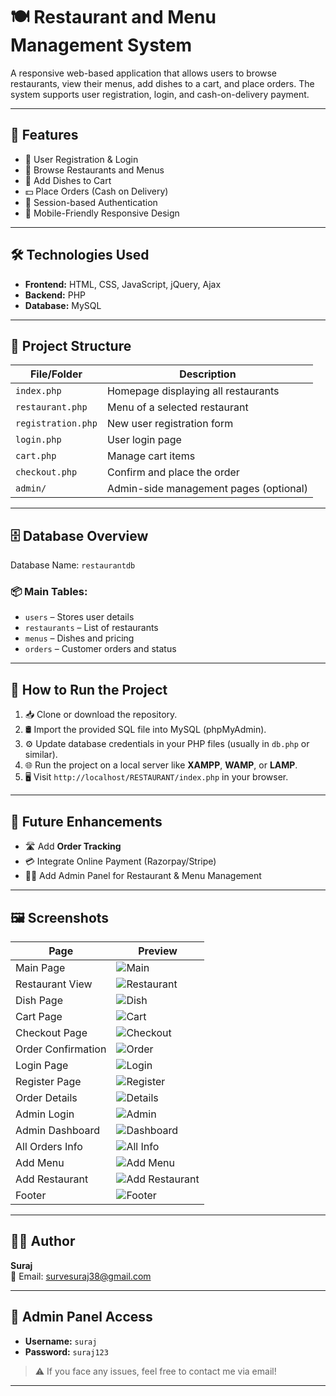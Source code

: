 # 🍽️ Restaurant and Menu Management System

A responsive web-based application that allows users to browse restaurants, view their menus, add dishes to a cart, and place orders. The system supports user registration, login, and cash-on-delivery payment.

---

## 🔑 Features

- 👤 User Registration & Login
- 🏪 Browse Restaurants and Menus
- 🛒 Add Dishes to Cart
- 💵 Place Orders (Cash on Delivery)
- 🔐 Session-based Authentication
- 📱 Mobile-Friendly Responsive Design

---

## 🛠️ Technologies Used

- **Frontend:** HTML, CSS, JavaScript, jQuery, Ajax  
- **Backend:** PHP  
- **Database:** MySQL

---

## 📁 Project Structure

| File/Folder         | Description                          |
|---------------------|--------------------------------------|
| `index.php`         | Homepage displaying all restaurants  |
| `restaurant.php`    | Menu of a selected restaurant        |
| `registration.php`  | New user registration form           |
| `login.php`         | User login page                      |
| `cart.php`          | Manage cart items                    |
| `checkout.php`      | Confirm and place the order          |
| `admin/`            | Admin-side management pages (optional) |

---

## 🗄️ Database Overview

Database Name: `restaurantdb`

### 📦 Main Tables:
- `users` – Stores user details  
- `restaurants` – List of restaurants  
- `menus` – Dishes and pricing  
- `orders` – Customer orders and status

---

## 🚀 How to Run the Project

1. 📥 Clone or download the repository.
2. 🛢️ Import the provided SQL file into MySQL (phpMyAdmin).
3. ⚙️ Update database credentials in your PHP files (usually in `db.php` or similar).
4. 🌐 Run the project on a local server like **XAMPP**, **WAMP**, or **LAMP**.
5. 🖥️ Visit `http://localhost/RESTAURANT/index.php` in your browser.

---

## 🌟 Future Enhancements

- 🛣️ Add **Order Tracking**
- 💳 Integrate Online Payment (Razorpay/Stripe)
- 🧑‍💼 Add Admin Panel for Restaurant & Menu Management

---

## 🖼️ Screenshots

| Page | Preview |
|------|---------|
| Main Page | ![Main](./Screenshot/main.png) |
| Restaurant View | ![Restaurant](./Screenshot/restaurant_main.png) |
| Dish Page | ![Dish](./Screenshot/dish.png) |
| Cart Page | ![Cart](./Screenshot/card.png) |
| Checkout Page | ![Checkout](./Screenshot/check_out0.png) |
| Order Confirmation | ![Order](./Screenshot/order.png) |
| Login Page | ![Login](./Screenshot/login.png) |
| Register Page | ![Register](./Screenshot/register.png) |
| Order Details | ![Details](./Screenshot/order_details.png) |
| Admin Login | ![Admin](./Screenshot/admin.png) |
| Admin Dashboard | ![Dashboard](./Screenshot/admin_Dashboard.png) |
| All Orders Info | ![All Info](./Screenshot/all_info.png) |
| Add Menu | ![Add Menu](./Screenshot/add_menu.png) |
| Add Restaurant | ![Add Restaurant](./Screenshot/add_rest.png) |
| Footer | ![Footer](./Screenshot/footer.png) |

---

## 👨‍💻 Author

**Suraj**  
📧 Email: [survesuraj38@gmail.com](mailto:survesuraj38@gmail.com)

---

## 🔐 Admin Panel Access

- **Username:** `suraj`  
- **Password:** `suraj123`  

> ⚠️ If you face any issues, feel free to contact me via email!

---

